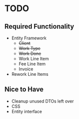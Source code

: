 # TODO

## Required Functionality
* Entity Framework
    * ~~Client~~
    * ~~Work Type~~
    * ~~Work Done~~
    * Work Line Item
    * Fee Line Item
    * Invoice
* Rework Line Items
## Nice to Have
* Cleanup unused DTOs left over
* CSS
* Entity interface